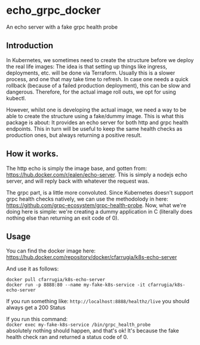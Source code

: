 # echo_grpc_docker

An echo server with a fake grpc health probe

## Introduction 

In Kubernetes, we sometimes need to create the structure before we deploy the real life images: The idea is that setting up things like ingress, deployments, etc. will be done via Terraform. Usually this is a slower process, and one that may take time to refresh. In case one needs a quick rollback (because of a failed production deployment), this can be slow and dangerous. Therefore, for the actual image roll outs, we opt for using kubectl. 

However, whilst one is developing the actual image, we need a way to be able to create the structure using a fake/dummy image. This is what this package is about: It provides an echo server for both http and grpc health endpoints. This in turn will be useful to keep the same health checks as production ones, but always returning a positive result.

## How it works.

The http echo is simply the image base, and gotten from: https://hub.docker.com/r/ealen/echo-server. This is simply a nodejs echo server, and will reply back with whatever the request was.

The grpc part, is a little more convoluted. Since Kubernetes doesn't support grpc health checks natively, we can use the methodolody in here: https://github.com/grpc-ecosystem/grpc-health-probe. Now, what we're doing here is simple: we're creating a dummy application in C (literally does nothing else than returning an exit code of 0). 

## Usage

You can find the docker image here: https://hub.docker.com/repository/docker/cfarrugia/k8s-echo-server

And use it as follows:  

`docker pull cfarrugia/k8s-echo-server`  
`docker run -p 8888:80 --name my-fake-k8s-service -it cfarrugia/k8s-echo-server`

If you run something like: `http://localhost:8888/healthz/live` you should always get a 200 Status

If you run this command:  
`docker exec my-fake-k8s-service /bin/grpc_health_probe`  
absolutely nothing should happen, and that's ok! It's because the fake health check ran and returned a status code of 0. 

